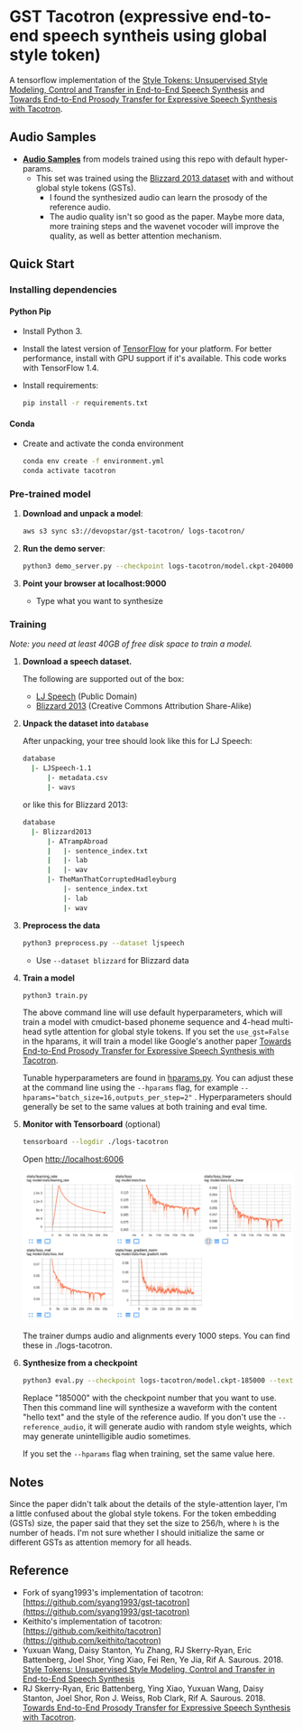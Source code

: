 # GST Tacotron (expressive end-to-end speech syntheis using global style token)

A tensorflow implementation of the [Style Tokens: Unsupervised Style Modeling, Control and Transfer in End-to-End Speech Synthesis](https://arxiv.org/abs/1803.09017) and [Towards End-to-End Prosody Transfer for Expressive Speech Synthesis with Tacotron](https://arxiv.org/abs/1803.09047).

## Audio Samples

* **[Audio Samples](https:///t04glovern.github.io/gst-tacotron/)** from models trained using this repo with default hyper-params.
  * This set was trained using the [Blizzard 2013 dataset](http://www.cstr.ed.ac.uk/projects/blizzard/2013/lessac_blizzard2013/) with and without global style tokens (GSTs).
    * I found the synthesized audio can learn the prosody of the reference audio.
    * The audio quality isn't so good as the paper. Maybe more data, more training steps and the wavenet vocoder will improve the quality, as well as better attention mechanism.

## Quick Start

### Installing dependencies

#### Python Pip

* Install Python 3.
* Install the latest version of [TensorFlow](https://www.tensorflow.org/install/) for your platform. For better performance, install with GPU support if it's available. This code works with TensorFlow 1.4.
* Install requirements:

  ```bash
  pip install -r requirements.txt
  ```

#### Conda

* Create and activate the conda environment

  ```bash
  conda env create -f environment.yml
  conda activate tacotron
  ```

### Pre-trained model

1. **Download and unpack a model**:

   ```bash
   aws s3 sync s3://devopstar/gst-tacotron/ logs-tacotron/
   ```

2. **Run the demo server**:

   ```bash
   python3 demo_server.py --checkpoint logs-tacotron/model.ckpt-204000
   ```

3. **Point your browser at localhost:9000**

   * Type what you want to synthesize

### Training

*Note: you need at least 40GB of free disk space to train a model.*

1. **Download a speech dataset.**

    The following are supported out of the box:
    * [LJ Speech](https://keithito.com/LJ-Speech-Dataset/) (Public Domain)
    * [Blizzard 2013](http://www.cstr.ed.ac.uk/projects/blizzard/2013/lessac_blizzard2013/) (Creative Commons Attribution Share-Alike)

2. **Unpack the dataset into `database`**

    After unpacking, your tree should look like this for LJ Speech:

    ```bash
    database
      |- LJSpeech-1.1
          |- metadata.csv
          |- wavs
    ```

    or like this for Blizzard 2013:

    ```bash
    database
      |- Blizzard2013
          |- ATrampAbroad
          |   |- sentence_index.txt
          |   |- lab
          |   |- wav
          |- TheManThatCorruptedHadleyburg
              |- sentence_index.txt
              |- lab
              |- wav
    ```

3. **Preprocess the data**

    ```bash
    python3 preprocess.py --dataset ljspeech
    ```

     * Use `--dataset blizzard` for Blizzard data

4. **Train a model**

    ```bash
    python3 train.py
    ```

    The above command line will use default hyperparameters, which will train a model with cmudict-based phoneme sequence and 4-head multi-head sytle attention for global style tokens. If you set the `use_gst=False` in the hparams, it will train a model like Google's another paper [Towards End-to-End Prosody Transfer for Expressive Speech Synthesis with Tacotron](https://arxiv.org/abs/1803.09047).

    Tunable hyperparameters are found in [hparams.py](hparams.py). You can adjust these at the command line using the `--hparams` flag, for example `--hparams="batch_size=16,outputs_per_step=2"` . Hyperparameters should generally be set to the same values at both training and eval time.

5. **Monitor with Tensorboard** (optional)

    ```bash
    tensorboard --logdir ./logs-tacotron
    ```

    Open [http://localhost:6006](http://localhost:6006)

    ![Tensorboard Example](media/tensorboard-example.png)

    The trainer dumps audio and alignments every 1000 steps. You can find these in ./logs-tacotron.

6. **Synthesize from a checkpoint**

    ```bash
    python3 eval.py --checkpoint logs-tacotron/model.ckpt-185000 --text "hello text" --reference_audio /path/to/ref_audio
    ```

    Replace "185000" with the checkpoint number that you want to use. Then this command line will synthesize a waveform with the content "hello text" and the style of the reference audio. If you don't use the `--reference_audio`, it will generate audio with random style weights, which may generate unintelligible audio sometimes.

    If you set the `--hparams` flag when training, set the same value here.

## Notes

Since the paper didn't talk about the details of the style-attention layer, I'm a little confused about the global style tokens. For the token embedding (GSTs) size, the paper said that they set the size to 256/h, where `h` is the number of heads. I'm not sure whether I should initialize the same or different GSTs as attention memory for all heads.

## Reference

* Fork of syang1993's implementation of tacotron: [https://github.com/syang1993/gst-tacotron](https://github.com/syang1993/gst-tacotron)
* Keithito's implementation of tacotron: [https://github.com/keithito/tacotron](https://github.com/keithito/tacotron)
* Yuxuan Wang, Daisy Stanton, Yu Zhang, RJ Skerry-Ryan, Eric Battenberg, Joel Shor, Ying Xiao, Fei Ren, Ye Jia, Rif A. Saurous. 2018. [Style Tokens: Unsupervised Style Modeling, Control and Transfer in End-to-End Speech Synthesis](https://arxiv.org/abs/1803.09017)
* RJ Skerry-Ryan, Eric Battenberg, Ying Xiao, Yuxuan Wang, Daisy Stanton, Joel Shor, Ron J. Weiss, Rob Clark, Rif A. Saurous. 2018. [Towards End-to-End Prosody Transfer for Expressive Speech Synthesis with Tacotron](https://arxiv.org/abs/1803.09047).
